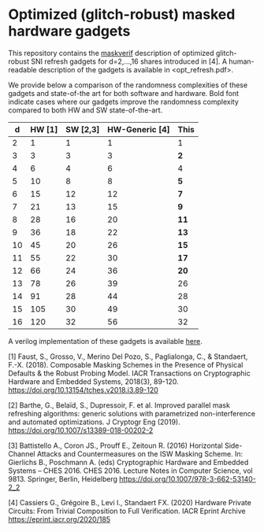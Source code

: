 # Optimized (glitch-robust) masked hardware gadgets

This repository contains the
[maskverif](https://gitlab.com/benjgregoire/maskverif/) description of
optimized glitch-robust SNI refresh gadgets for d=2,...,16 shares introduced in [4].
A human-readable description of the gadgets is available in <opt_refresh.pdf>.

We provide below a comparison of the randomness complexities of these gadgets
and state-of-the art for both software and hardware.
Bold font indicate cases where our gadgets improve the randomness
complexity compared to both HW and SW state-of-the-art.

| d  |  HW [1] | SW [2,3] | HW-Generic [4] | This |
|----|--------------|-----|----|---------|
| 2  |            1 |   1 |  1 |    1 |
| 3  |            3 |   3 |  3 |    **2** |
| 4  |            6 |   4 |  6 |    4 |
| 5  |           10 |   8 |  8 |    **5** |
| 6  |           15 |  12 | 12 |    **7** |
| 7  |           21 |  13 | 15 |    **9** |
| 8  |           28 |  16 | 20 |   **11** |
| 9  |           36 |  18 | 22 |   **13** |
| 10 |           45 |  20 | 26 |   **15** |
| 11 |           55 |  22 | 30 |   **17** |
| 12 |           66 |  24 | 36 |   **20** |
| 13 |           78 |  26 | 39 |   26 |
| 14 |           91 |  28 | 44 |   28 |
| 15 |          105 |  30 | 49 |   30 |
| 16 |          120 |  32 | 56 |   32 |

A verilog implementation of these gadgets is available [here](https://github.com/cassiersg/fullverif/blob/master/lib_v/MSKref.v).

[1] Faust, S., Grosso, V., Merino Del Pozo, S., Paglialonga, C., & Standaert,
F.-X. (2018). Composable Masking Schemes in the Presence of Physical Defaults &
the Robust Probing Model. IACR Transactions on Cryptographic Hardware and
Embedded Systems, 2018(3), 89-120.
<https://doi.org/10.13154/tches.v2018.i3.89-120>

[2] Barthe, G., Belaïd, S., Dupressoir, F. et al. Improved parallel mask
refreshing algorithms: generic solutions with parametrized non-interference and
automated optimizations. J Cryptogr Eng (2019).
<https://doi.org/10.1007/s13389-018-00202-2>

[3] Battistello A., Coron JS., Prouff E., Zeitoun R. (2016) Horizontal
Side-Channel Attacks and Countermeasures on the ISW Masking Scheme. In:
Gierlichs B., Poschmann A. (eds) Cryptographic Hardware and Embedded Systems –
CHES 2016. CHES 2016. Lecture Notes in Computer Science, vol 9813. Springer,
Berlin, Heidelberg
<https://doi.org/10.1007/978-3-662-53140-2_2>

[4] Cassiers G., Grégoire B., Levi I., Standaert FX. (2020) Hardware Private
Circuits: From Trivial Composition to Full Verification. IACR Eprint Archive
<https://eprint.iacr.org/2020/185>
